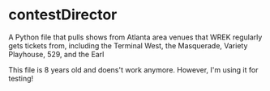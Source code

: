 # contestDirector
A Python file that pulls shows from Atlanta area venues that WREK regularly gets tickets from, 
including the Terminal West, the Masquerade, Variety Playhouse, 529, and the Earl


This file is 8 years old and doens't work anymore. However, I'm using it for testing! 
